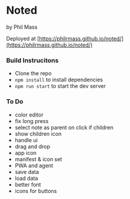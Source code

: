 # Noted
by Phil Mass

Deployed at [https://philrmass.github.io/noted/](https://philrmass.github.io/noted/)

### Build Instrucitons
- Clone the repo
- `npm install` to install dependencies
- `npm run start` to start the dev server

### To Do
- color editor
- fix long press
- select note as parent on click if children
- show children icon
- handle ui
- drag and drop
- app icon
- manifest & icon set
- PWA and agent
- save data
- load data
- better font
- icons for buttons

